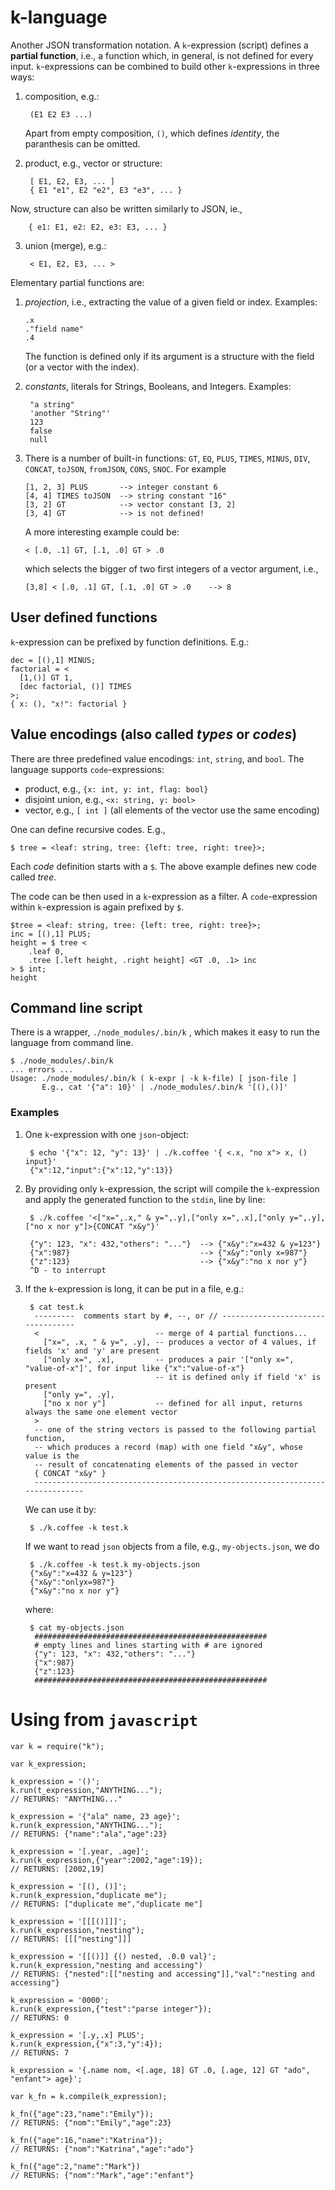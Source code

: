 # k-language 

Another JSON transformation notation.  A `k`-expression
(script) defines a __partial function__, i.e., a function which, in
general, is not defined for every input. `k`-expressions can be
combined to build other `k`-expressions in three ways:

1. composition, e.g.:
   
        (E1 E2 E3 ...)
	
	Apart from empty composition, `()`, which defines _identity_, the paranthesis can be omitted.

2. product, e.g., vector or structure:

        [ E1, E2, E3, ... ]
        { E1 "e1", E2 "e2", E3 "e3", ... }

  Now, structure can also be written similarly to JSON, ie., 
  
		{ e1: E1, e2: E2, e3: E3, ... }

3. union (merge), e.g.:

        < E1, E2, E3, ... >
		
Elementary partial functions are: 

1.  _projection_, i.e., extracting the value of a given field or
	index. Examples:
	
		.x
		."field name"
		.4
	
	The function is defined only if its argument is a structure with
	the field (or a vector with the index).
   
2. _constants_, literals for Strings, Booleans, and
   Integers. Examples:
   
		"a string"
		'another "String"'
		123
		false
		null
	
3.  There is a number of built-in functions: `GT`, `EQ`, `PLUS`,
	`TIMES`, `MINUS`, `DIV`, `CONCAT`, `toJSON`, `fromJSON`, `CONS`, `SNOC`. For example
	
		[1, 2, 3] PLUS       --> integer constant 6
		[4, 4] TIMES toJSON  --> string constant "16"
		[3, 2] GT            --> vector constant [3, 2]
		[3, 4] GT            --> is not defined!
		
	A more interesting example could be:
	
		< [.0, .1] GT, [.1, .0] GT > .0
		
	which selects the bigger of two first integers of a vector argument, i.e.,
	
		[3,8] < [.0, .1] GT, [.1, .0] GT > .0    --> 8

## User defined functions

`k`-expression can be prefixed by function definitions. E.g.: 

	dec = [(),1] MINUS;
	factorial = <
	  [1,()] GT 1,
	  [dec factorial, ()] TIMES
	>;
	{ x: (), "x!": factorial }

## Value encodings (also called _types_ or _codes_)

There are three predefined value encodings: `int`, `string`, and `bool`. The language
supports `code`-expressions:

* product, e.g., `{x: int, y: int, flag: bool}`
* disjoint union, e.g., `<x: string, y: bool>`
* vector, e.g., `[ int ]` (all elements of the vector use the same encoding)

One can define recursive codes. E.g.,

	$ tree = <leaf: string, tree: {left: tree, right: tree}>;

Each _code_ definition starts with a `$`.
The above example defines new code called _tree_.

The code can be then used in a `k`-expression as a filter. A `code`-expression
within `k`-expression is again prefixed by `$`.

	$tree = <leaf: string, tree: {left: tree, right: tree}>;
	inc = [(),1] PLUS;
	height = $ tree <
		.leaf 0,
		.tree [.left height, .right height] <GT .0, .1> inc
	> $ int;
	height


## Command line script

There is a wrapper, `./node_modules/.bin/k` , which makes it easy to
run the language from command line.

    $ ./node_modules/.bin/k
	... errors ...
	Usage: ./node_modules/.bin/k ( k-expr | -k k-file) [ json-file ]
	       E.g., cat '{"a": 10}' | ./node_modules/.bin/k '[(),()]'

### Examples

1. One `k`-expression with one `json`-object:

		$ echo '{"x": 12, "y": 13}' | ./k.coffee '{ <.x, "no x"> x, () input}' 
		{"x":12,"input":{"x":12,"y":13}}
	
2. By providing only `k`-expression, the script will compile the
   `k`-expression and apply the generated function to the `stdin`, line by line:

		$ ./k.coffee '<["x=",.x," & y=",.y],["only x=",.x],["only y=",.y],["no x nor y"]>{CONCAT "x&y"}' 
		
		{"y": 123, "x": 432,"others": "..."}  --> {"x&y":"x=432 & y=123"} 
		{"x":987}                             --> {"x&y":"only x=987"} 
		{"z":123}                             --> {"x&y":"no x nor y"}
		^D - to interrupt

3. If the `k`-expression is long, it can be put in a file, e.g.:

		$ cat test.k
		 ---------  comments start by #, --, or // ----------------------------------
		 <                          -- merge of 4 partial functions...
		   ["x=", .x, " & y=", .y], -- produces a vector of 4 values, if fields 'x' and 'y' are present
		   ["only x=", .x],         -- produces a pair '["only x=", "value-of-x"]', for input like {"x":"value-of-x"}
									-- it is defined only if field 'x' is present
		   ["only y=", .y],
		   ["no x nor y"]           -- defined for all input, returns always the same one element vector
		 > 
		 -- one of the string vectors is passed to the following partial function, 
		 -- which produces a record (map) with one field "x&y", whose value is the
		 -- result of concatenating elements of the passed in vector
		 { CONCAT "x&y" } 
		 ------------------------------------------------------------------------------
		 
	We can use it by:
	
		$ ./k.coffee -k test.k
	
	If we want to read `json` objects from a file, e.g., `my-objects.json`, we do
	
		$ ./k.coffee -k test.k my-objects.json
		{"x&y":"x=432 & y=123"} 
		{"x&y":"onlyx=987"} 
		{"x&y":"no x nor y"}
	
	where:
	
		$ cat my-objects.json 
		 ####################################################
		 # empty lines and lines starting with # are ignored
		 {"y": 123, "x": 432,"others": "..."}
		 {"x":987}
		 {"z":123}
		 ####################################################
		
# Using from `javascript`
    
    var k = require("k");

    var k_expression;

    k_expression = '()';
    k.run(t_expression,"ANYTHING...");
    // RETURNS: "ANYTHING..."

    k_expression = '{"ala" name, 23 age}';
    k.run(k_expression,"ANYTHING...");
    // RETURNS: {"name":"ala","age":23}

    k_expression = '[.year, .age]';
    k.run(k_expression,{"year":2002,"age":19});
    // RETURNS: [2002,19]

    k_expression = '[(), ()]';
    k.run(k_expression,"duplicate me");
    // RETURNS: ["duplicate me","duplicate me"]

    k_expression = '[[[()]]]';
    k.run(k_expression,"nesting");
    // RETURNS: [[["nesting"]]]

    k_expression = '[[()]] {() nested, .0.0 val}';
    k.run(k_expression,"nesting and accessing")
    // RETURNS: {"nested":[["nesting and accessing"]],"val":"nesting and accessing"}

    k_expression = '0000';
    k.run(k_expression,{"test":"parse integer"});
    // RETURNS: 0

    k_expression = '[.y,.x] PLUS';
    k.run(k_expression,{"x":3,"y":4});
    // RETURNS: 7

    k_expression = '{.name nom, <[.age, 18] GT .0, [.age, 12] GT "ado", "enfant"> age}';

    var k_fn = k.compile(k_expression);

    k_fn({"age":23,"name":"Emily"});
    // RETURNS: {"nom":"Emily","age":23}

    k_fn({"age":16,"name":"Katrina"});
    // RETURNS: {"nom":"Katrina","age":"ado"}

    k_fn({"age":2,"name":"Mark"})
    // RETURNS: {"nom":"Mark","age":"enfant"}
